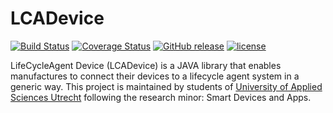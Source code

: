 # LCADevice

[![Build Status](https://travis-ci.org/maschel/LCADevice.svg?branch=master)](https://travis-ci.org/maschel/LCADevice) [![Coverage Status](https://coveralls.io/repos/github/maschel/LCADevice/badge.svg?branch=master)](https://coveralls.io/github/maschel/LCADevice?branch=master) [![GitHub release](https://img.shields.io/github/release/maschel/lcadevice.svg)](https://github.com/maschel/LCADevice/releases) [![license](https://img.shields.io/github/license/mashape/apistatus.svg)](https://github.com/maschel/LCADevice/blob/master/LICENSE)

LifeCycleAgent Device (LCADevice) is a JAVA library that enables manufactures to connect their devices to a lifecycle agent system in a generic way. This project is maintained by students of [University of Applied Sciences Utrecht](https://www.hu.nl) following the research minor: Smart Devices and Apps.

